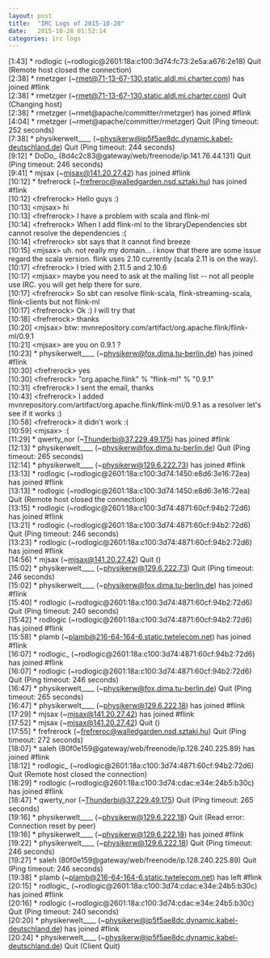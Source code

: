 ```yaml
---
layout: post
title:  "IRC Logs of 2015-10-28"
date:   2015-10-28 01:52:14
categories: irc logs
---
```

<span class="irc-date">[1:43]</span> <span class="irc-navy">* rodlogic (~rodlogic@2601:18a:c100:3d74:fc73:2e5a:a676:2e18) Quit (Remote host closed the connection)</span><br />
<span class="irc-date">[2:38]</span> <span class="irc-green">* rmetzger (~rmet@71-13-67-130.static.aldl.mi.charter.com) has joined #flink</span><br />
<span class="irc-date">[2:38]</span> <span class="irc-navy">* rmetzger (~rmet@71-13-67-130.static.aldl.mi.charter.com) Quit (Changing host)</span><br />
<span class="irc-date">[2:38]</span> <span class="irc-green">* rmetzger (~rmet@apache/committer/rmetzger) has joined #flink</span><br />
<span class="irc-date">[4:04]</span> <span class="irc-navy">* rmetzger (~rmet@apache/committer/rmetzger) Quit (Ping timeout: 252 seconds)</span><br />
<span class="irc-date">[7:38]</span> <span class="irc-navy">* physikerwelt____ (~physikerw@ip5f5ae8dc.dynamic.kabel-deutschland.de) Quit (Ping timeout: 244 seconds)</span><br />
<span class="irc-date">[9:12]</span> <span class="irc-navy">* DoDo_ (8d4c2c83@gateway/web/freenode/ip.141.76.44.131) Quit (Ping timeout: 246 seconds)</span><br />
<span class="irc-date">[9:41]</span> <span class="irc-green">* mjsax (~mjsax@141.20.27.42) has joined #flink</span><br />
<span class="irc-date">[10:12]</span> <span class="irc-green">* frefrerock (~frefreroc@walledgarden.nsd.sztaki.hu) has joined #flink</span><br />
<span class="irc-date">[10:12]</span> <span class="irc-black">&lt;frefrerock&gt; Hello guys :)</span><br />
<span class="irc-date">[10:13]</span> <span class="irc-black">&lt;mjsax&gt; hi</span><br />
<span class="irc-date">[10:13]</span> <span class="irc-black">&lt;frefrerock&gt; I have a problem with scala and flink-ml</span><br />
<span class="irc-date">[10:14]</span> <span class="irc-black">&lt;frefrerock&gt; When I add flink-ml to the libraryDependencies sbt cannot resolve the dependencies :(</span><br />
<span class="irc-date">[10:14]</span> <span class="irc-black">&lt;frefrerock&gt; sbt says that it cannot find breeze</span><br />
<span class="irc-date">[10:15]</span> <span class="irc-black">&lt;mjsax&gt; uh. not really my domain... i know that there are some issue regard the scala version. flink uses 2.10 currently (scala 2.11 is on the way).</span><br />
<span class="irc-date">[10:17]</span> <span class="irc-black">&lt;frefrerock&gt; I tried with 2.11.5 and 2.10.6</span><br />
<span class="irc-date">[10:17]</span> <span class="irc-black">&lt;mjsax&gt; maybe you need to ask at the mailing list -- not all people use IRC. you will get help there for sure.</span><br />
<span class="irc-date">[10:17]</span> <span class="irc-black">&lt;frefrerock&gt; So sbt can resolve flink-scala, flink-streaming-scala, flink-clients but not flink-ml</span><br />
<span class="irc-date">[10:17]</span> <span class="irc-black">&lt;frefrerock&gt; Ok :) I will try that</span><br />
<span class="irc-date">[10:18]</span> <span class="irc-black">&lt;frefrerock&gt; thanks</span><br />
<span class="irc-date">[10:20]</span> <span class="irc-black">&lt;mjsax&gt; btw: mvnrepository.com/artifact/org.apache.flink/flink-ml/0.9.1</span><br />
<span class="irc-date">[10:21]</span> <span class="irc-black">&lt;mjsax&gt; are you on 0.9.1 ?</span><br />
<span class="irc-date">[10:23]</span> <span class="irc-green">* physikerwelt____ (~physikerw@fox.dima.tu-berlin.de) has joined #flink</span><br />
<span class="irc-date">[10:30]</span> <span class="irc-black">&lt;frefrerock&gt; yes</span><br />
<span class="irc-date">[10:30]</span> <span class="irc-black">&lt;frefrerock&gt; "org.apache.flink" % "flink-ml" % "0.9.1"</span><br />
<span class="irc-date">[10:31]</span> <span class="irc-black">&lt;frefrerock&gt; I sent the email, thanks</span><br />
<span class="irc-date">[10:43]</span> <span class="irc-black">&lt;frefrerock&gt; I added mvnrepository.com/artifact/org.apache.flink/flink-ml/0.9.1 as a resolver let's see if it works :)</span><br />
<span class="irc-date">[10:58]</span> <span class="irc-black">&lt;frefrerock&gt; it didn't work :(</span><br />
<span class="irc-date">[10:59]</span> <span class="irc-black">&lt;mjsax&gt; :(</span><br />
<span class="irc-date">[11:29]</span> <span class="irc-green">* qwerty_nor (~Thunderbi@37.229.49.175) has joined #flink</span><br />
<span class="irc-date">[12:13]</span> <span class="irc-navy">* physikerwelt____ (~physikerw@fox.dima.tu-berlin.de) Quit (Ping timeout: 265 seconds)</span><br />
<span class="irc-date">[12:14]</span> <span class="irc-green">* physikerwelt____ (~physikerw@129.6.222.73) has joined #flink</span><br />
<span class="irc-date">[13:13]</span> <span class="irc-green">* rodlogic (~rodlogic@2601:18a:c100:3d74:1450:e8d6:3e16:72ea) has joined #flink</span><br />
<span class="irc-date">[13:13]</span> <span class="irc-navy">* rodlogic (~rodlogic@2601:18a:c100:3d74:1450:e8d6:3e16:72ea) Quit (Remote host closed the connection)</span><br />
<span class="irc-date">[13:15]</span> <span class="irc-green">* rodlogic (~rodlogic@2601:18a:c100:3d74:4871:60cf:94b2:72d6) has joined #flink</span><br />
<span class="irc-date">[13:21]</span> <span class="irc-navy">* rodlogic (~rodlogic@2601:18a:c100:3d74:4871:60cf:94b2:72d6) Quit (Ping timeout: 246 seconds)</span><br />
<span class="irc-date">[13:23]</span> <span class="irc-green">* rodlogic (~rodlogic@2601:18a:c100:3d74:4871:60cf:94b2:72d6) has joined #flink</span><br />
<span class="irc-date">[14:56]</span> <span class="irc-navy">* mjsax (~mjsax@141.20.27.42) Quit ()</span><br />
<span class="irc-date">[15:02]</span> <span class="irc-navy">* physikerwelt____ (~physikerw@129.6.222.73) Quit (Ping timeout: 246 seconds)</span><br />
<span class="irc-date">[15:02]</span> <span class="irc-green">* physikerwelt____ (~physikerw@fox.dima.tu-berlin.de) has joined #flink</span><br />
<span class="irc-date">[15:40]</span> <span class="irc-navy">* rodlogic (~rodlogic@2601:18a:c100:3d74:4871:60cf:94b2:72d6) Quit (Ping timeout: 240 seconds)</span><br />
<span class="irc-date">[15:42]</span> <span class="irc-green">* rodlogic (~rodlogic@2601:18a:c100:3d74:4871:60cf:94b2:72d6) has joined #flink</span><br />
<span class="irc-date">[15:58]</span> <span class="irc-green">* plamb (~plamb@216-64-164-6.static.twtelecom.net) has joined #flink</span><br />
<span class="irc-date">[16:07]</span> <span class="irc-green">* rodlogic_ (~rodlogic@2601:18a:c100:3d74:4871:60cf:94b2:72d6) has joined #flink</span><br />
<span class="irc-date">[16:07]</span> <span class="irc-navy">* rodlogic (~rodlogic@2601:18a:c100:3d74:4871:60cf:94b2:72d6) Quit (Ping timeout: 246 seconds)</span><br />
<span class="irc-date">[16:47]</span> <span class="irc-navy">* physikerwelt____ (~physikerw@fox.dima.tu-berlin.de) Quit (Ping timeout: 265 seconds)</span><br />
<span class="irc-date">[16:47]</span> <span class="irc-green">* physikerwelt____ (~physikerw@129.6.222.18) has joined #flink</span><br />
<span class="irc-date">[17:29]</span> <span class="irc-green">* mjsax (~mjsax@141.20.27.42) has joined #flink</span><br />
<span class="irc-date">[17:52]</span> <span class="irc-navy">* mjsax (~mjsax@141.20.27.42) Quit ()</span><br />
<span class="irc-date">[17:55]</span> <span class="irc-navy">* frefrerock (~frefreroc@walledgarden.nsd.sztaki.hu) Quit (Ping timeout: 272 seconds)</span><br />
<span class="irc-date">[18:07]</span> <span class="irc-green">* saleh (80f0e159@gateway/web/freenode/ip.128.240.225.89) has joined #flink</span><br />
<span class="irc-date">[18:12]</span> <span class="irc-navy">* rodlogic_ (~rodlogic@2601:18a:c100:3d74:4871:60cf:94b2:72d6) Quit (Remote host closed the connection)</span><br />
<span class="irc-date">[18:29]</span> <span class="irc-green">* rodlogic (~rodlogic@2601:18a:c100:3d74:cdac:e34e:24b5:b30c) has joined #flink</span><br />
<span class="irc-date">[18:47]</span> <span class="irc-navy">* qwerty_nor (~Thunderbi@37.229.49.175) Quit (Ping timeout: 265 seconds)</span><br />
<span class="irc-date">[19:16]</span> <span class="irc-navy">* physikerwelt____ (~physikerw@129.6.222.18) Quit (Read error: Connection reset by peer)</span><br />
<span class="irc-date">[19:16]</span> <span class="irc-green">* physikerwelt____ (~physikerw@129.6.222.18) has joined #flink</span><br />
<span class="irc-date">[19:22]</span> <span class="irc-navy">* physikerwelt____ (~physikerw@129.6.222.18) Quit (Ping timeout: 246 seconds)</span><br />
<span class="irc-date">[19:27]</span> <span class="irc-navy">* saleh (80f0e159@gateway/web/freenode/ip.128.240.225.89) Quit (Ping timeout: 246 seconds)</span><br />
<span class="irc-date">[19:38]</span> <span class="irc-green">* plamb (~plamb@216-64-164-6.static.twtelecom.net) has left #flink</span><br />
<span class="irc-date">[20:15]</span> <span class="irc-green">* rodlogic_ (~rodlogic@2601:18a:c100:3d74:cdac:e34e:24b5:b30c) has joined #flink</span><br />
<span class="irc-date">[20:16]</span> <span class="irc-navy">* rodlogic (~rodlogic@2601:18a:c100:3d74:cdac:e34e:24b5:b30c) Quit (Ping timeout: 240 seconds)</span><br />
<span class="irc-date">[20:20]</span> <span class="irc-green">* physikerwelt____ (~physikerw@ip5f5ae8dc.dynamic.kabel-deutschland.de) has joined #flink</span><br />
<span class="irc-date">[20:24]</span> <span class="irc-navy">* physikerwelt____ (~physikerw@ip5f5ae8dc.dynamic.kabel-deutschland.de) Quit (Client Quit)</span><br />
